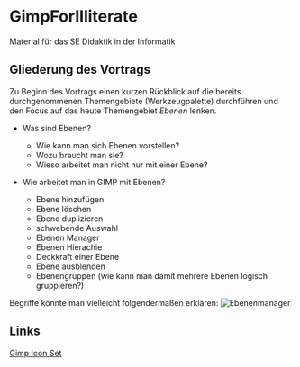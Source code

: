 GimpForIlliterate
=================

Material für das SE Didaktik in der Informatik

Gliederung des Vortrags
-----------------------

Zu Beginn des Vortrags einen kurzen Rückblick auf die bereits durchgenommenen Themengebiete (Werkzeugpalette) 
durchführen und den Focus auf das heute Themengebiet *Ebenen* lenken. 

* Was sind Ebenen? 
  * Wie kann man sich Ebenen vorstellen? 
  * Wozu braucht man sie? 
  * Wieso arbeitet man nicht nur mit einer Ebene?
  
* Wie arbeitet man in GIMP mit Ebenen?
  * Ebene hinzufügen
  * Ebene löschen 
  * Ebene duplizieren
  * schwebende Auswahl
  * Ebenen Manager
  * Ebenen Hierachie
  * Deckkraft einer Ebene
  * Ebene ausblenden
  * Ebenengruppen (wie kann man damit mehrere Ebenen logisch gruppieren?)

Begriffe könnte man vielleicht folgendermaßen erklären:
![Ebenenmanager](https://github.com/karo1205/GimpForIlliterate/blob/master/Materialien/Bilder/ebenenmanager.png) 
  
Links
-----

[Gimp Icon Set](https://github.com/GNOME/gimp/tree/master/themes/Default/images)